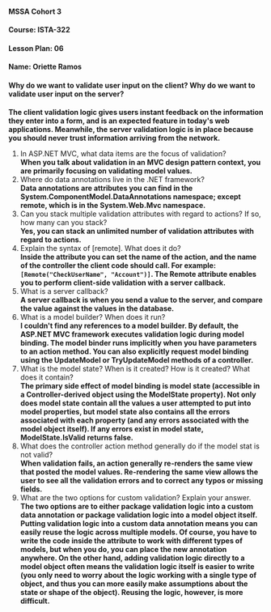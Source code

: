 #### MSSA Cohort 3
#### Course: ISTA-322
#### Lesson Plan: 06
#### Name: Oriette Ramos
####  Why do we want to validate user input on the client? Why do we want to validate user input on the server?  
**The client validation logic gives users instant feedback on the information they enter into a form, and is an expected feature in today's web applications. Meanwhile, the server validation logic is in place because you should never trust information arriving from the network.**
1. In ASP.NET MVC, what data items are the focus of validation?  
**When you talk about validation in an MVC design pattern context, you are primarily focusing on validating model values.**
1. Where do data annotations live in the .NET framework?  
**Data annotations are attributes you can find in the System.ComponentModel.DataAnnotations namespace; except remote, which is in the System.Web.Mvc namespace.**
1. Can you stack multiple validation attributes with regard to actions? If so, how many can you stack?  
**Yes, you can stack an unlimited number of validation attributes with regard to actions.**
1. Explain the syntax of [remote]. What does it do?  
**Inside the attribute you can set the name of the action, and the name of the controller the client code should call. For example: `[Remote("CheckUserName", "Account")]`. The Remote attribute enables you to perform client-side validation with a server callback.**
1. What is a server callback?  
**A server callback is when you send a value to the server, and compare the value against the values in the database.**
1. What is a model builder? When does it run?  
**I couldn't find any references to a model builder. By default, the ASP.NET MVC framework executes validation logic during model binding. The model binder runs implicitly when you have parameters to an action method. You can also explicitly request model binding using the UpdateModel or TryUpdateModel methods of a controller.**
1. What is the model state? When is it created? How is it created? What does it contain?  
**The primary side effect of model binding is model state (accessible in a Controller-derived object using the ModelState property). Not only does model state contain all the values a user attempted to put into model properties, but model state also contains all the errors associated with each property (and any errors associated with the model object itself). If any errors exist in model state, ModelState.IsValid returns false.**
1. What does the controller action method generally do if the model stat is not valid?  
**When validation fails, an action generally re-renders the same view that posted the model values. Re-rendering the same view allows the user to see all the validation errors and to correct any typos or missing fields.**
1. What are the two options for custom validation? Explain your answer.  
**The two options are to either package validation logic into a custom data annotation or package validation logic into a model object itself. Putting validation logic into a custom data annotation means you can easily reuse the logic across multiple models. Of course, you have to write the code inside the attribute to work with different types of models, but when you do, you can place the new annotation anywhere. On the other hand, adding validation logic directly to a model object often means the validation logic itself is easier to write (you only need to worry about the logic working with a single type of object, and thus you can more easily make assumptions about the state or shape of the object). Reusing the logic, however, is more difficult.**